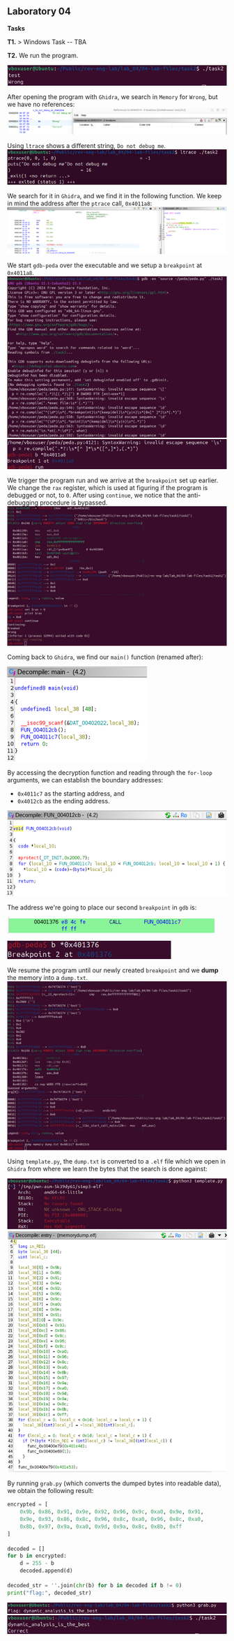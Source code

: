 ## Laboratory 04

**Tasks**

**T1.** > Windows Task -- TBA

**T2.** We run the program.

![1](ss/1.png)

After opening the program with `Ghidra`, we search in `Memory` for `Wrong`, but we have no references:
![2](ss/2.png)

Using `ltrace` shows a different string, `Do not debug me`. 
![3](ss/3.png)

We search for it in `Ghidra`, and we find it in the following function. We keep in mind the address after the `ptrace` call, `0x4011a8`:
![4](ss/4.png)

We start `gdb-peda` over the executable and we setup a `breakpoint` at `0x4011a8`.
![5](ss/5.png)
![6](ss/6.png)

We trigger the program run and we arrive at the `breakpoint` set up earlier. We change the `rax` register, which is used at figuring if the program is debugged or not, to `0`. After using `continue`, we notice that the anti-debugging procedure is bypassed.
![7](ss/7.png)

Coming back to `Ghidra`, we find our `main()` function (renamed after):

![8](ss/8.png) 

By accessing the decryption function and reading through the `for-loop` arguments, we can establish the boundary addresses: 
- `0x4011c7` as the starting address, and
- `0x4012cb` as the ending address.
  
![9](ss/9.png)

The address we're going to place our second `breakpoint` in `gdb` is:

![10](ss/10.png)

![11](ss/11.png)

We resume the program until our newly created `breakpoint` and we **dump** the memory into a `dump.txt`. 
![12](ss/12.png)

Using `template.py`, the `dump.txt` is converted to a `.elf` file which we open in `Ghidra` from where we learn the bytes that the search is done against:

![14](ss/14.png)
![13](ss/13.png)

By running `grab.py` (which converts the dumped bytes into readable data), we obtain the following result:
```python
encrypted = [
    0x9b, 0x86, 0x91, 0x9e, 0x92, 0x96, 0x9c, 0xa0, 0x9e, 0x91,
    0x9e, 0x93, 0x86, 0x8c, 0x96, 0x8c, 0xa0, 0x96, 0x8c, 0xa0,
    0x8b, 0x97, 0x9a, 0xa0, 0x9d, 0x9a, 0x8c, 0x8b, 0xff
]

decoded = []
for b in encrypted:
    d = 255 - b
    decoded.append(d)

decoded_str = ''.join(chr(b) for b in decoded if b != 0)
print("flag:", decoded_str)
```
![15](ss/15.png)
![16](ss/16.png)

